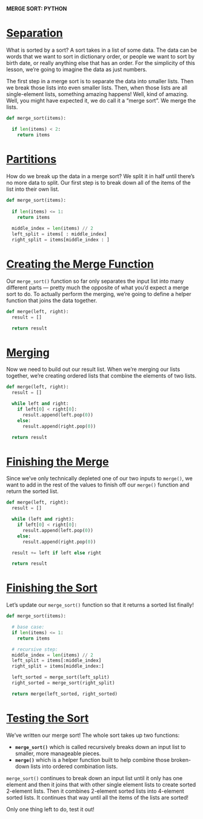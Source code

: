 #### MERGE SORT: PYTHON

# [Separation](https://www.codecademy.com/courses/sorting-algorithms/lessons/merge-sort-python/exercises/separation)

What is sorted by a sort? 
A sort takes in a list of some data. 
The data can be words that we want to sort in dictionary order, or people we want to sort by birth date, or really anything else that has an order. 
For the simplicity of this lesson, we’re going to imagine the data as just numbers.

The first step in a merge sort is to separate the data into smaller lists. 
Then we break those lists into even smaller lists. 
Then, when those lists are all single-element lists, something amazing happens! 
Well, kind of amazing. 
Well, you might have expected it, we do call it a “merge sort”. 
We merge the lists.
```python
def merge_sort(items):
  
  if len(items) < 2:
    return items
```

# [Partitions](https://www.codecademy.com/courses/sorting-algorithms/lessons/merge-sort-python/exercises/partition)

How do we break up the data in a merge sort? 
We split it in half until there’s no more data to split. 
Our first step is to break down all of the items of the list into their own list.
```python
def merge_sort(items):
  
  if len(items) <= 1:
    return items
  
  middle_index = len(items) // 2
  left_split = items[ : middle_index]
  right_split = items[middle_index : ]
```

# [Creating the Merge Function](https://www.codecademy.com/courses/sorting-algorithms/lessons/merge-sort-python/exercises/creating-the-merge-function)

Our `merge_sort()` function so far only separates the input list into many different parts — pretty much the opposite of what you’d expect a merge sort to do. 
To actually perform the merging, we’re going to define a helper function that joins the data together.
```python
def merge(left, right):
  result = []

  return result
```

# [Merging](https://www.codecademy.com/courses/sorting-algorithms/lessons/merge-sort-python/exercises/performing-the-merge)

Now we need to build out our result list. 
When we’re merging our lists together, we’re creating ordered lists that combine the elements of two lists.
```python
def merge(left, right):
  result = []

  while left and right:
    if left[0] < right[0]:
      result.append(left.pop(0))
    else:
      result.append(right.pop(0))

  return result
```

# [Finishing the Merge](https://www.codecademy.com/courses/sorting-algorithms/lessons/merge-sort-python/exercises/finishing-the-merge)

Since we’ve only technically depleted one of our two inputs to `merge()`, 
we want to add in the rest of the values to finish off our `merge()` function and return the sorted list.
```python
def merge(left, right):
  result = []

  while (left and right):
    if left[0] < right[0]:
      result.append(left.pop(0))
    else:
      result.append(right.pop(0))

  result += left if left else right

  return result
```

# [Finishing the Sort](https://www.codecademy.com/courses/sorting-algorithms/lessons/merge-sort-python/exercises/finishing-the-sort)

Let’s update our `merge_sort()` function so that it returns a sorted list finally!
```python
def merge_sort(items):

  # base case:
  if len(items) <= 1:
    return items

  # recursive step:
  middle_index = len(items) // 2
  left_split = items[:middle_index]
  right_split = items[middle_index:]

  left_sorted = merge_sort(left_split)
  right_sorted = merge_sort(right_split)

  return merge(left_sorted, right_sorted)
```

# [Testing the Sort](https://www.codecademy.com/courses/sorting-algorithms/lessons/merge-sort-python/exercises/testing-the-sort)

We’ve written our merge sort! 
The whole sort takes up two functions:
* **`merge_sort()`** which is called recursively breaks down an input list to smaller, more manageable pieces. 
* **`merge()`** which is a helper function built to help combine those broken-down lists into ordered combination lists.

`merge_sort()` continues to break down an input list until it only has one element and then it joins that with other single element lists to create sorted 2-element lists. 
Then it combines 2-element sorted lists into 4-element sorted lists. 
It continues that way until all the items of the lists are sorted!

Only one thing left to do, test it out!
